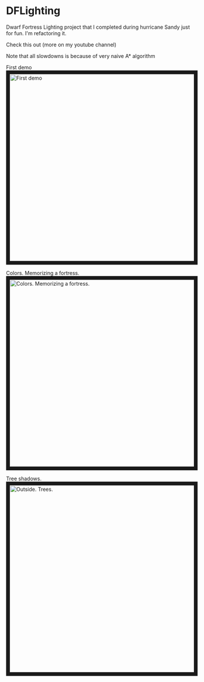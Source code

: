 # DFLighting
Dwarf Fortress Lighting project that I completed during hurricane Sandy just for fun.
I'm refactoring it.

Check this out (more on my youtube channel)

Note that all slowdowns is because of very naive A* algorithm



First demo
<a href="http://www.youtube.com/watch?feature=player_embedded&v=wih3k0wnsnc" target="_blank"><img src="http://img.youtube.com/vi/wih3k0wnsnc/0.jpg" alt="First demo" width="854" height="510" border="10" /></a>


Colors. Memorizing a fortress.
<a href="http://www.youtube.com/watch?feature=player_embedded&v=6MmgC6TMkjw" target="_blank"><img src="http://img.youtube.com/vi/6MmgC6TMkjw/0.jpg" alt="Colors. Memorizing a fortress." width="854" height="510" border="10" /></a>


Tree shadows.
<a href="http://www.youtube.com/watch?feature=player_embedded&v=-ncqex8ijIM" target="_blank"><img src="http://img.youtube.com/vi/-ncqex8ijIM/0.jpg" alt="Outside. Trees." width="854" height="510" border="10" /></a>

